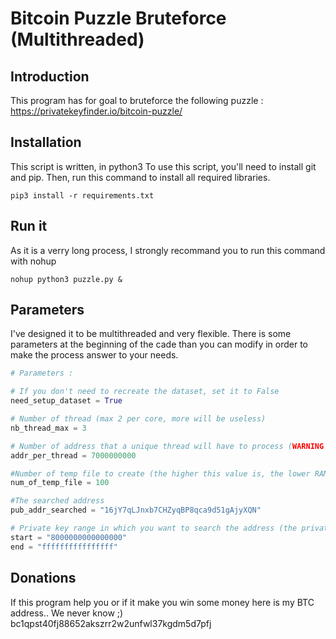 # Bitcoin Puzzle Bruteforce (Multithreaded)

## Introduction
This program has for goal to bruteforce the following puzzle :
https://privatekeyfinder.io/bitcoin-puzzle/

## Installation
This script is written, in python3
To use this script, you'll need to install git and pip.
Then, run this command to install all required libraries.
```shell
pip3 install -r requirements.txt
```

## Run it
As it is a verry long process, I strongly recommand you to run this command with nohup
```shell
nohup python3 puzzle.py &
```

## Parameters
I've designed it to be multithreaded and very flexible.
There is some parameters at the beginning of the cade than you can modify in order to make the process answer to your needs.

```python
# Parameters :

# If you don't need to recreate the dataset, set it to False
need_setup_dataset = True

# Number of thread (max 2 per core, more will be useless)
nb_thread_max = 3

# Number of address that a unique thread will have to process (WARNING : the lower this value is, the bigger the dataset will be)
addr_per_thread = 7000000000

#Number of temp file to create (the higher this value is, the lower RAM is used)
num_of_temp_file = 100

#The searched address
pub_addr_searched = "16jY7qLJnxb7CHZyqBP8qca9d51gAjyXQN"

# Private key range in which you want to search the address (the private key will automatically be completed with 0 before ex: 00[...]00ffffffffffffffff)
start = "8000000000000000"
end = "ffffffffffffffff"
```

## Donations
If this program help you or if it make you win some money here is my BTC address.. We never know ;)
bc1qpst40fj88652akszrr2w2unfwl37kgdm5d7pfj

